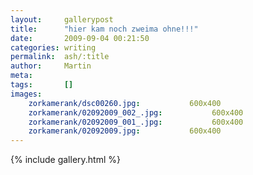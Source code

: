 ```yaml
---
layout:     gallerypost
title:      "hier kam noch zweima ohne!!!"
date:       2009-09-04 00:21:50
categories: writing
permalink:  ash/:title
author:     Martin
meta:
tags:       []
images:
    zorkamerank/dsc00260.jpg:           600x400
    zorkamerank/02092009_002_.jpg:           600x400
    zorkamerank/02092009_001_.jpg:           600x400
    zorkamerank/02092009.jpg:           600x400
---
```


{% include gallery.html %}
